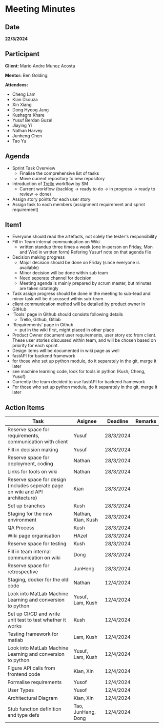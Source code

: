 # Meeting Minutes
## Date
**22/3/2024**
## Participant
**Client:** Mario Andre Munoz Acosta

**Mentor:** Ben Golding

**Attendees:** 
- Cheng Lam
- Kian Dsouza
- Xin Xiang
- Dong Hyeog Jang
- Kushagra Khare
- Yusuf Berdan Guzel
- Jiaying Yi
- Nathan Harvey
- Junheng Chen
- Tao Yu


## Agenda
- Sprint Task Overview
    - Finalise the comprehensive list of tasks
    - Move current repository to new repository
- Introduction of [Trello](https://trello.com/invite/b/ixRqX0Xd/ATTI7ae85c0696bc49a3d3f75c662991d9bf288675EF/updating-matilda) workflow by SM 
    - Current workflow (backlog -> ready to do -> in progress -> ready to review -> done)
- Assign story points for each user story
- Assign task to each members (assignment requirement and sprint requirement)

## Item1
- Everyone should read the artefacts, not solely the tester's responsibility
-  Fill in Team internal communication on Wiki
    - written standup three times a week (one in-person on Friday, Mon and Wed in written form)
    Refering Yusurf note on that agenda file
- Decision making progress 
    - Major decision should be done on Friday (since everyone is available)
    - Minor decision will be done within sub team
    - Need seperate channel for decision
    - Meeting agenda is mainly prepared by scrum master, but minutes are taken ratatingly
- Task assign progress should be done in the meeting to sub-lead and minor task will be discussed within sub-team
- client communication method will be detailed by product owner in GitHub
- 'Tools' page in Github should consists following details
    - Trello, Github, Gitlab
- 'Requirements' page in Github
    - put in the wiki first, might placed in other place
- Product Owner document user requirements, user story etc from client. These user stories discussed within team, and will be chosen based on priority for each sprint. 
- Design items will be documented in wiki page as well
- fastAPI for backend framework
- for those who set up python module, do it separately in the git, merge it later
- see machine learning code, look for tools in python (Kush, Cheng, Yusof)
- Currently the team decided to use fastAPI for backend framework
- For those who set up python module, do it separately in the git, merge it later

## Action Items
| Task | Asignee | Deadline | Remarks|
| --- | --- | --- | ---|
| Reserve space for requirements, communication with client| Yusuf | 28/3/2024||
| Fill in decision making | Yusuf | 28/3/2024 ||
| Reserve space for deployment, coding  | Nathan | 28/3/2024 ||
| Links for tools on wiki  | Nathan | 28/3/2024 ||
| Reserve space for design (includes seperate page on wiki and API architecture)  | Kian | 28/3/2024 ||
| Set up branches  | Kush | 28/3/2024 ||
| Staging for the new environment  | Nathan, Kian, Kush | 28/3/2024 ||
| QA Process  | Kush | 28/3/2024 ||
| Wiki page organisation  | HAzel | 28/3/2024 ||
| Reserve space for testing  | Kush | 28/3/2024 ||
| Fill in team internal communication on wiki  | Dong | 28/3/2024 ||
| Reserve space for retrospective  | JunHeng | 28/3/2024 ||
| Staging, docker for the old code  | Nathan | 12/4/2024 ||
| Look into MatLab Machine Learning and conversion to python  | Yusuf, Lam, Kush | 12/4/2024 ||
| Set up CI/CD and write unit test to test whether it works | Kush | 12/4/2024 ||
| Testing framework for matlab  | Lam, Kush | 12/4/2024 ||
| Look into MatLab Machine Learning and conversion to python  | Yusuf, Lam, Kush | 12/4/2024 ||
| Figure API calls from frontend code  | Kian, Xin | 12/4/2024 ||
| Formalise requirements  | Yusof | 12/4/2024 ||
| User Types  | Yusof | 12/4/2024 ||
| Architectural Diagram  | Kian, Xin | 12/4/2024 ||
| Stub function definition and type defs | Tao, JunHeng, Dong|12/4/2024||